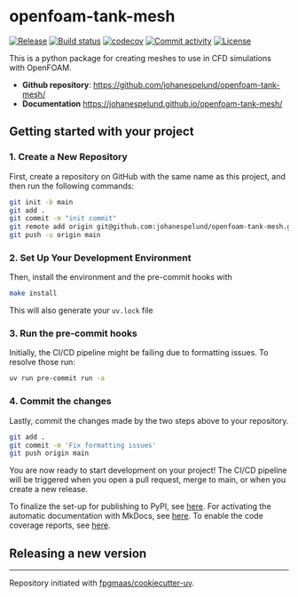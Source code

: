 # openfoam-tank-mesh

[![Release](https://img.shields.io/github/v/release/johanespelund/openfoam-tank-mesh)](https://img.shields.io/github/v/release/johanespelund/openfoam-tank-mesh)
[![Build status](https://img.shields.io/github/actions/workflow/status/johanespelund/openfoam-tank-mesh/main.yml?branch=main)](https://github.com/johanespelund/openfoam-tank-mesh/actions/workflows/main.yml?query=branch%3Amain)
[![codecov](https://codecov.io/gh/johanespelund/openfoam-tank-mesh/branch/main/graph/badge.svg)](https://codecov.io/gh/johanespelund/openfoam-tank-mesh)
[![Commit activity](https://img.shields.io/github/commit-activity/m/johanespelund/openfoam-tank-mesh)](https://img.shields.io/github/commit-activity/m/johanespelund/openfoam-tank-mesh)
[![License](https://img.shields.io/github/license/johanespelund/openfoam-tank-mesh)](https://img.shields.io/github/license/johanespelund/openfoam-tank-mesh)

This is a python package for creating meshes to use in CFD simulations with OpenFOAM.

- **Github repository**: <https://github.com/johanespelund/openfoam-tank-mesh/>
- **Documentation** <https://johanespelund.github.io/openfoam-tank-mesh/>

## Getting started with your project

### 1. Create a New Repository

First, create a repository on GitHub with the same name as this project, and then run the following commands:

```bash
git init -b main
git add .
git commit -m "init commit"
git remote add origin git@github.com:johanespelund/openfoam-tank-mesh.git
git push -u origin main
```

### 2. Set Up Your Development Environment

Then, install the environment and the pre-commit hooks with

```bash
make install
```

This will also generate your `uv.lock` file

### 3. Run the pre-commit hooks

Initially, the CI/CD pipeline might be failing due to formatting issues. To resolve those run:

```bash
uv run pre-commit run -a
```

### 4. Commit the changes

Lastly, commit the changes made by the two steps above to your repository.

```bash
git add .
git commit -m 'Fix formatting issues'
git push origin main
```

You are now ready to start development on your project!
The CI/CD pipeline will be triggered when you open a pull request, merge to main, or when you create a new release.

To finalize the set-up for publishing to PyPI, see [here](https://fpgmaas.github.io/cookiecutter-uv/features/publishing/#set-up-for-pypi).
For activating the automatic documentation with MkDocs, see [here](https://fpgmaas.github.io/cookiecutter-uv/features/mkdocs/#enabling-the-documentation-on-github).
To enable the code coverage reports, see [here](https://fpgmaas.github.io/cookiecutter-uv/features/codecov/).

## Releasing a new version

---

Repository initiated with [fpgmaas/cookiecutter-uv](https://github.com/fpgmaas/cookiecutter-uv).
